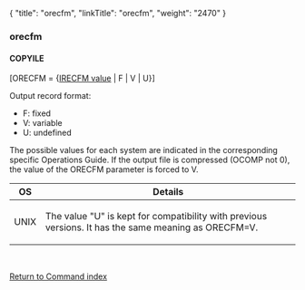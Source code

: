 {
    "title": "orecfm",
    "linkTitle": "orecfm",
    "weight": "2470"
}<span id="orecfm"></span>

### <span class="mc-variable System.Title variable">orecfm</span>

#### COPYILE

\[ORECFM = {<u>IRECFM value</u> | F |
V | U}\]

Output record format:

-   F:
    fixed
-   V:
    variable
-   U:
    undefined

The possible values for each system are indicated in the corresponding
specific Operations Guide. If the output file is compressed (OCOMP
not 0), the value of the ORECFM parameter is forced
to V.

<table>
   <thead>
      <tr>
<th class="HeadE-Column1-Header1">OS         </th>
<th class="HeadD-Column1-Header1">Details         </th>
      </tr>
   </thead>
   <tbody>
      <tr>
         <td><p>UNIX</p>         </td>
         <td><p>The value "U" is kept for compatibility with previous
versions. It has the same meaning as ORECFM=V.</p>         </td>
      </tr>
   </tbody>
</table>

 

[Return to Command index](../../)
